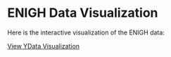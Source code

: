 # ENIGH Data Visualization

Here is the interactive visualization of the ENIGH data:

[View YData Visualization](assets/processed_enigh_profiling_report.html)

